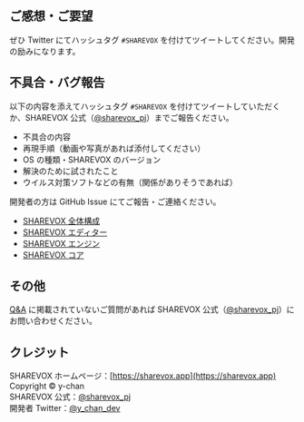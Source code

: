 ## ご感想・ご要望

ぜひ Twitter にてハッシュタグ `#SHAREVOX` を付けてツイートしてください。開発の励みになります。

## 不具合・バグ報告

以下の内容を添えてハッシュタグ `#SHAREVOX` を付けてツイートしていただくか、SHAREVOX 公式（[@sharevox_pj](https://twitter.com/sharevox_pj)）までご報告ください。

- 不具合の内容
- 再現手順（動画や写真があれば添付してください）
- OS の種類・SHAREVOX のバージョン
- 解決のために試されたこと
- ウイルス対策ソフトなどの有無（関係がありそうであれば）

開発者の方は GitHub Issue にてご報告・ご連絡ください。

- [SHAREVOX 全体構成](https://github.com/SHAREVOX/sharevox/blob/main/docs/%E5%85%A8%E4%BD%93%E6%A7%8B%E6%88%90.md)
- [SHAREVOX エディター](https://github.com/SHAREVOX/sharevox)
- [SHAREVOX エンジン](https://github.com/SHAREVOX/sharevox_engine)
- [SHAREVOX コア](https://github.com/SHAREVOX/sharevox_core)

## その他

[Q&A](https://sharevox.app/qa) に掲載されていないご質問があれば SHAREVOX 公式（[@sharevox_pj](https://twitter.com/sharevox_pj)）にお問い合わせください。

## クレジット

SHAREVOX ホームページ：[https://sharevox.app](https://sharevox.app)  
Copyright ©︎ y-chan  
SHAREVOX 公式：[@sharevox_pj](https://twitter.com/sharevox_pj)  
開発者 Twitter：[@y_chan_dev](https://twitter.com/y_chan_dev)

